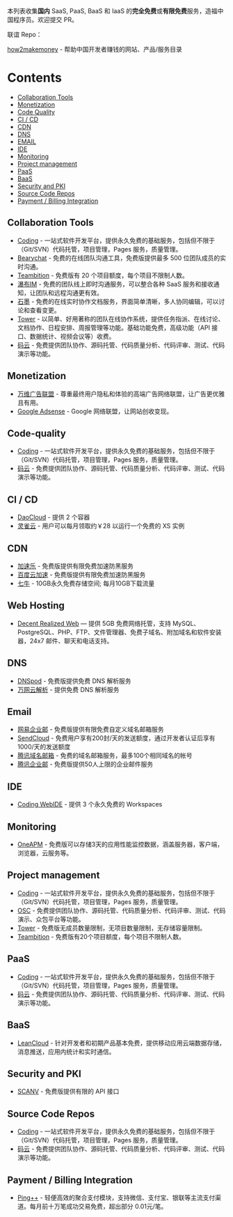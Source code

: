 本列表收集**国内** SaaS, PaaS, BaaS 和 IaaS 的**完全免费**或**有限免费**服务，造福中国程序员。欢迎提交 PR。

联谊 Repo：

[how2makemoney](https://github.com/tvvocold/how2makemoney) - 帮助中国开发者赚钱的网站、产品/服务目录

# Contents
   * [Collaboration Tools](#collaboration-tools)
   * [Monetization](#monetization)
   * [Code Quality](#code-quality)
   * [CI / CD](#ci--cd)
   * [CDN](#cdn)
   * [DNS](#dns)
   * [EMAIL](#email)
   * [IDE](#ide)
   * [Monitoring](#monitoring)
   * [Project management](#project-management)
   * [PaaS](#paas)
   * [BaaS](#baas)
   * [Security and PKI](#security-and-pki)
   * [Source Code Repos](#source-code-repos)
   * [Payment / Billing Integration](#payment--billing-integration)


## Collaboration Tools
 * [Coding](https://coding.net) - 一站式软件开发平台，提供永久免费的基础服务，包括但不限于（Git/SVN）代码托管，项目管理，Pages 服务，质量管理。
 * [Bearychat](https://bearychat.com) - 免费的在线团队沟通工具，免费版提供最多 500 位团队成员的实时沟通。
 * [Teambition](https://www.teambition.com) - 免费版有 20 个项目额度，每个项目不限制人数。
 * [瀑布IM](https://pubu.im) - 免费的团队线上即时沟通服务，可以整合各种 SaaS 服务和接收通知，让团队和远程沟通更有效。
 * [石墨](https://shimo.im) - 免费的在线实时协作文档服务，界面简单清晰，多人协同编辑，可以讨论和查看变更。
 * [Tower](http://tower.im) - 以简单、好用著称的团队在线协作系统，提供任务指派、在线讨论、文档协作、日程安排、周报管理等功能。基础功能免费，高级功能（API 接口、数据统计、视频会议等）收费。
 * [码云](http://git.oschina.net/) - 免费提供团队协作、源码托管、代码质量分析、代码评审、测试、代码演示等功能。

## Monetization
 * [万维广告联盟](https://wwads.cn) - 尊重最终用户隐私和体验的高端广告网络联盟，让广告更优雅且有用。
 * [Google Adsense](https://www.google.com/adsense/start/) - Google 网络联盟，让网站创收变现。
 
## Code-quality
 * [Coding](https://coding.net) - 一站式软件开发平台，提供永久免费的基础服务，包括但不限于（Git/SVN）代码托管，项目管理，Pages 服务，质量管理。
 * [码云](http://git.oschina.net/) - 免费提供团队协作、源码托管、代码质量分析、代码评审、测试、代码演示等功能。


## CI / CD
 * [DaoCloud](http://daocloud.io) - 提供 2 个容器
 * [灵雀云](http://www.alauda.cn) - 用户可以每月领取约￥28 以运行一个免费的 XS 实例
 
## CDN 
 * [加速乐](http://www.jiasule.com) - 免费版提供有限免费加速防黑服务
 * [百度云加速](http://su.baidu.com) - 免费版提供有限免费加速防黑服务
 * [七牛](http://www.qiniu.com) - 10GB永久免费存储空间; 每月10GB下载流量

## Web Hosting
 * [Decent Realized Web](https://decentrealizedweb.xyz/) — 提供 5GB 免费网络托管，支持 MySQL、PostgreSQL、PHP、FTP、文件管理器、免费子域名、附加域名和软件安装器，24x7 邮件、聊天和电话支持。
 
## DNS
 * [DNSpod](https://www.dnspod.cn/) - 免费版提供免费 DNS 解析服务
 * [万网云解析](http://wanwang.aliyun.com/domain/dns/) - 提供免费 DNS 解析服务


## Email 
 * [网易企业邮](http://ym.163.com) - 免费版提供有限免费自定义域名邮箱服务
 * [SendCloud](http://sendcloud.sohu.com) - 免费用户享有200封/天的发送额度，通过开发者认证后享有1000/天的发送额度
 * [腾讯域名邮箱](http://domain.mail.qq.com) - 免费的域名邮箱服务，最多100个相同域名的帐号
 * [腾讯企业邮](https://exmail.qq.com/) - 免费版提供50人上限的企业邮件服务 

## IDE 
 * [Coding WebIDE](https://ide.coding.net) - 提供 3 个永久免费的 Workspaces 
 
## Monitoring
 * [OneAPM](http://www.oneapm.com/) - 免费版可以存储3天的应用性能监控数据，涵盖服务器，客户端，浏览器，云服务等。
 
## Project management
 * [Coding](https://coding.net) - 一站式软件开发平台，提供永久免费的基础服务，包括但不限于（Git/SVN）代码托管，项目管理，Pages 服务，质量管理。
 * [OSC](http://team.oschina.net/) - 免费提供团队协作、源码托管、代码质量分析、代码评审、测试、代码演示、众包平台等功能。
 * [Tower](https://tower.im) - 免费版无成员数量限制，无项目数量限制，无存储容量限制。
 * [Teambition](https://www.teambition.com) - 免费版有20个项目额度，每个项目不限制人数。


## PaaS
 * [Coding](https://coding.net) - 一站式软件开发平台，提供永久免费的基础服务，包括但不限于（Git/SVN）代码托管，项目管理，Pages 服务，质量管理。
 * [码云](http://git.oschina.net/) - 免费提供团队协作、源码托管、代码质量分析、代码评审、测试、代码演示等功能。

## BaaS
 * [LeanCloud](https://leancloud.cn) -
针对开发者和初期产品基本免费，提供移动应用云端数据存储，消息推送，应用内统计和实时通信。

## Security and PKI
 * [SCANV](http://www.scanv.com/) - 免费版提供有限的 API 接口
 
## Source Code Repos 

 * [Coding](https://coding.net) - 一站式软件开发平台，提供永久免费的基础服务，包括但不限于（Git/SVN）代码托管，项目管理，Pages 服务，质量管理。
 * [码云](http://git.oschina.net/) - 免费提供团队协作、源码托管、代码质量分析、代码评审、测试、代码演示等功能。


## Payment / Billing Integration

 * [Ping++](https://pingxx.com/) - 轻便高效的聚合支付模块，支持微信、支付宝、银联等主流支付渠道。每月前十万笔成功交易免费，超出部分 0.01元/笔。




